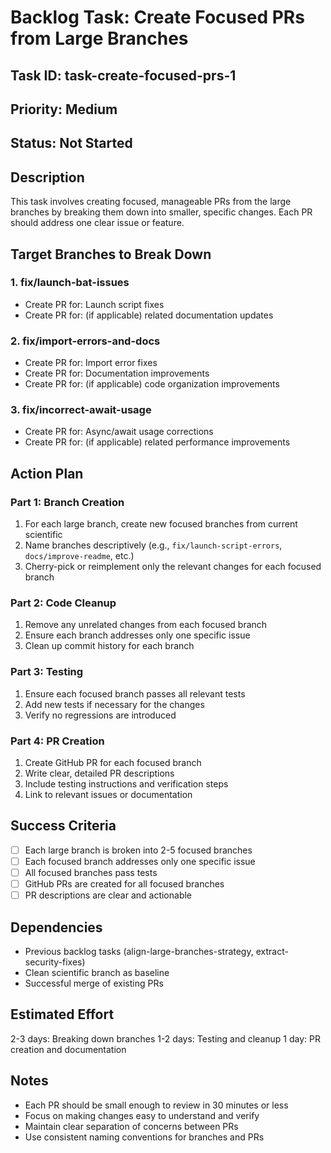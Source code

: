 # Backlog Task: Create Focused PRs from Large Branches

## Task ID: task-create-focused-prs-1

## Priority: Medium

## Status: Not Started

## Description
This task involves creating focused, manageable PRs from the large branches by breaking them down into smaller, specific changes. Each PR should address one clear issue or feature.

## Target Branches to Break Down

### 1. fix/launch-bat-issues
- Create PR for: Launch script fixes
- Create PR for: (if applicable) related documentation updates

### 2. fix/import-errors-and-docs
- Create PR for: Import error fixes
- Create PR for: Documentation improvements
- Create PR for: (if applicable) code organization improvements

### 3. fix/incorrect-await-usage
- Create PR for: Async/await usage corrections
- Create PR for: (if applicable) related performance improvements

## Action Plan

### Part 1: Branch Creation
1. For each large branch, create new focused branches from current scientific
2. Name branches descriptively (e.g., `fix/launch-script-errors`, `docs/improve-readme`, etc.)
3. Cherry-pick or reimplement only the relevant changes for each focused branch

### Part 2: Code Cleanup
1. Remove any unrelated changes from each focused branch
2. Ensure each branch addresses only one specific issue
3. Clean up commit history for each branch

### Part 3: Testing
1. Ensure each focused branch passes all relevant tests
2. Add new tests if necessary for the changes
3. Verify no regressions are introduced

### Part 4: PR Creation
1. Create GitHub PR for each focused branch
2. Write clear, detailed PR descriptions
3. Include testing instructions and verification steps
4. Link to relevant issues or documentation

## Success Criteria
- [ ] Each large branch is broken into 2-5 focused branches
- [ ] Each focused branch addresses only one specific issue
- [ ] All focused branches pass tests
- [ ] GitHub PRs are created for all focused branches
- [ ] PR descriptions are clear and actionable

## Dependencies
- Previous backlog tasks (align-large-branches-strategy, extract-security-fixes)
- Clean scientific branch as baseline
- Successful merge of existing PRs

## Estimated Effort
2-3 days: Breaking down branches
1-2 days: Testing and cleanup
1 day: PR creation and documentation

## Notes
- Each PR should be small enough to review in 30 minutes or less
- Focus on making changes easy to understand and verify
- Maintain clear separation of concerns between PRs
- Use consistent naming conventions for branches and PRs